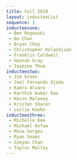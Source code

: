 ```yaml
---
title: Fall 2010
layout: inducteeList
sequence: 1
inducteesone:
 - Ben Rogowski
 - Bo Chan
 - Bryan Choy
 - Christopher Kolandjian
 - Franklin Caldwell
 - Hannah Gray
 - Jasmine Thum
inducteestwo:
 - Jim Green
 - Joel Fernando Ojeda
 - Kadra Alvaro
 - Karthik Kumar Rao
 - Kevin Maloney
 - Kristen Sharer
 - Leslie Koehn
inducteesthree:
 - Michelle Dee
 - Michael Asfaw
 - Mina Gerges
 - Ryan Seams
 - Szeyan Chan
 - Taylor Malloy
---
```

